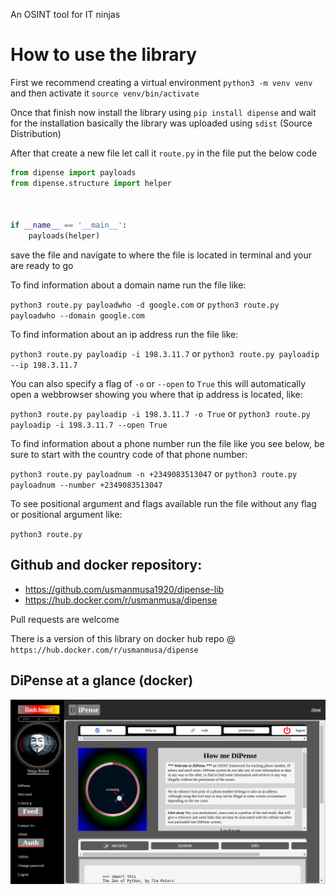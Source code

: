 An OSINT tool for IT ninjas


# How to use the library
First we recommend creating a virtual environment `python3 -m venv venv` and then activate it `source venv/bin/activate`

Once that finish now install the library using `pip install dipense` and wait for the installation basically the library was uploaded using `sdist` (Source Distribution)

After that create a new file let call it `route.py` in the file put the below code

```python
from dipense import payloads
from dipense.structure import helper



if __name__ == '__main__':
    payloads(helper)
```

save the file and navigate to where the file is located in terminal and your are ready to go

To find information about a domain name run the file like:

`python3 route.py payloadwho -d google.com` or 
`python3 route.py payloadwho --domain google.com`


To find information about an ip address run the file like:

`python3 route.py payloadip -i 198.3.11.7` or 
`python3 route.py payloadip --ip 198.3.11.7`

You can also specify a flag of `-o` or `--open` to `True` this will automatically open a webbrowser showing you where that ip address is located, like:

`python3 route.py payloadip -i 198.3.11.7 -o True` or 
`python3 route.py payloadip -i 198.3.11.7 --open True`


To find information about a phone number run the file like you see below, be sure to start with the country code of that phone number:

`python3 route.py payloadnum -n +2349083513047` or 
`python3 route.py payloadnum --number +2349083513047`


To see positional argument and flags available run the file without any flag or positional argument like:

`python3 route.py`


## Github and docker repository:

- https://github.com/usmanmusa1920/dipense-lib
- https://hub.docker.com/r/usmanmusa/dipense


Pull requests are welcome


There is a version of this library on docker hub repo @ `https://hub.docker.com/r/usmanmusa/dipense`
## DiPense at a glance (docker)

![DiPense at a glance](https://raw.githubusercontent.com/usmanmusa1920/dipense/master/screen-shot.png)
